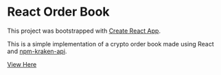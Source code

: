 # React Order Book 

This project was bootstrapped with [Create React App](https://github.com/facebook/create-react-app).

This is a simple implementation of a crypto order book made using React and [npm-kraken-api](https://github.com/nothingisdead/npm-kraken-api). 

[View Here](https://arriera96.github.io/react-order-book/)
